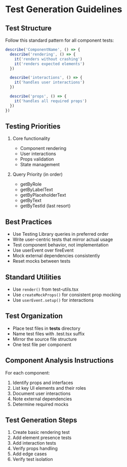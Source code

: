 # Test Generation Guidelines

## Test Structure
Follow this standard pattern for all component tests:

```typescript
describe('ComponentName', () => {
  describe('rendering', () => {
    it('renders without crashing')
    it('renders expected elements')
  })

  describe('interactions', () => {
    it('handles user interactions')
  })

  describe('props', () => {
    it('handles all required props')
  })
})
```

## Testing Priorities
1. Core functionality
   - Component rendering
   - User interactions
   - Props validation
   - State management

2. Query Priority (in order)
   - getByRole
   - getByLabelText
   - getByPlaceholderText
   - getByText
   - getByTestId (last resort)

## Best Practices
- Use Testing Library queries in preferred order
- Write user-centric tests that mirror actual usage
- Test component behavior, not implementation
- Use userEvent over fireEvent
- Mock external dependencies consistently
- Reset mocks between tests

## Standard Utilities
- Use `render()` from test-utils.tsx
- Use `createMockProps()` for consistent prop mocking
- Use `userEvent.setup()` for interactions

## Test Organization
- Place test files in __tests__ directory
- Name test files with .test.tsx suffix
- Mirror the source file structure
- One test file per component

## Component Analysis Instructions
For each component:
1. Identify props and interfaces
2. List key UI elements and their roles
3. Document user interactions
4. Note external dependencies
5. Determine required mocks

## Test Generation Steps
1. Create basic rendering test
2. Add element presence tests
3. Add interaction tests
4. Verify props handling
5. Add edge cases
6. Verify test isolation
